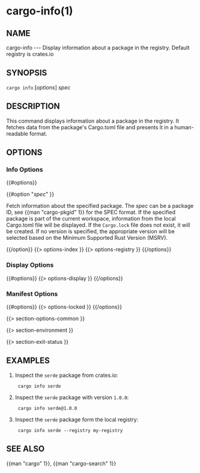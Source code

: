 # cargo-info(1)

## NAME

cargo-info --- Display information about a package in the registry. Default registry is crates.io

## SYNOPSIS

`cargo info` [_options_] _spec_

## DESCRIPTION

This command displays information about a package in the registry. It fetches data from the package's Cargo.toml file
and presents it in a human-readable format.

## OPTIONS

### Info Options

{{#options}}

{{#option "_spec_" }}

Fetch information about the specified package. The _spec_ can be a package ID, see {{man "cargo-pkgid" 1}} for the SPEC
format.
If the specified package is part of the current workspace, information from the local Cargo.toml file will be displayed.
If the `Cargo.lock` file does not exist, it will be created. If no version is specified, the appropriate version will be
selected based on the Minimum Supported Rust Version (MSRV).

{{/option}}
{{> options-index }}
{{> options-registry }}
{{/options}}

### Display Options

{{#options}}
{{> options-display }}
{{/options}}

### Manifest Options

{{#options}}
{{> options-locked }}
{{/options}}

{{> section-options-common }}

{{> section-environment }}

{{> section-exit-status }}

## EXAMPLES

1. Inspect the `serde` package from crates.io:

        cargo info serde
2. Inspect the `serde` package with version `1.0.0`:

        cargo info serde@1.0.0
3. Inspect the `serde` package form the local registry:

        cargo info serde --registry my-registry 

## SEE ALSO

{{man "cargo" 1}}, {{man "cargo-search" 1}}
